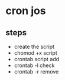 # cron jos
## steps 
- create the script
- chomod +x script
- crontab script add
- crontab -l check
- crontab -r remove
